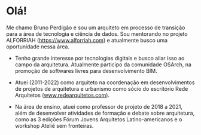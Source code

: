 # Olá!

Me chamo Bruno Perdigão e sou um arquiteto em processo de transição para a área de tecnologia e ciência de dados. Sou mentorando no projeto ALFORRIAH (https://www.alforriah.com) e atualmente busco uma oportunidade nessa área.

- Tenho grande interesse por tecnologias digitais e busco aliar isso ao campo da arquitetura. Atualmente participo da comunidade OSArch, na promoção de softwares livres para desenvolvimento BIM. 

- Atuei (2011-2022) como arquiteto na coordenação em desenvolvimentos de projetos de arquitetura e urbanismo como sócio do escritório Rede Arquitetos (www.redearquitetos.com).

- Na área de ensino, atuei como professor de projeto de 2018 a 2021, além de desenvolver atividades de formação e debate sobre arquitetura, como as 3 edições Fórum Jovens Arquitetos Latino-americanos e o workshop Ateliê sem fronteiras.
